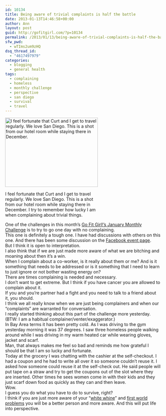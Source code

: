 ```yaml
---
id: 10134
title: Being aware of trivial complaints is half the battle
date: 2013-01-13T14:46:58+00:00
author: Ann
layout: post
guid: http://gofitgirl.com/?p=10134
permalink: /2013/01/13/being-aware-of-trivial-complaints-is-half-the-battle/
sfw_pwd:
  - wTIms2um9zHQ
dsq_thread_id:
  - "4617497979"
categories:
  - blogging
  - general health
tags:
  - complaining
  - homeless
  - monthly challenge
  - perspective
  - san diego
  - survival
  - travel
---
```

<div id="attachment_10137" style="width: 310px" class="wp-caption alignleft">
  <a href="http://gofitgirl.com/?attachment_id=10137" rel="attachment wp-att-10137"><img class="size-medium wp-image-10137" alt="I feel fortunate that Curt and I get to travel regularly. We love San Diego. This is a shot from our hotel room while staying there in December." src="http://gofitgirl.com/wp-content/uploads/2013/01/san-diego-300x224.jpg" width="300" height="224" /></a>
  
  <p class="wp-caption-text">
    I feel fortunate that Curt and I get to travel regularly. We love San Diego. This is a shot from our hotel room while staying there in December. I try to remember how lucky I am when complaining about trivial things. 
  </p>
</div>

  
One of the challenges in this month&#8217;s [Go Fit Girl!&#8217;s January Monthly Challenge](http://gofitgirl.com/?p=10083) is to try to go one day with no complaining.  
This one is definitely a tough one. I have had discussions with others on this one. And there has been some discussion on the [Facebook event page](https://www.facebook.com/events/226207667513965/).  
But I think it is open to interpretation.  
I also think that if we are just made more aware of what we are bitching and moaning about then it&#8217;s a win.  
When I complain about a co-worker, is it really about them or me? And is it something that needs to be addressed or is it something that I need to learn to just ignore or not bother wasting energy on?  
There are times complaining is needed and necessary.  
I don&#8217;t want to get extreme. But I think if you have cancer you are allowed to complain about it.  
If you and you&#8217;re partner had a fight and you need to talk to a friend about it, you should.  
I think we all really know when we are just being complainers and when our &#8220;complaints&#8221; are warranted for conversation.  
I really started thinking about this part of the challenge more yesterday. (BTW: I am a habitual complainer/venter/exaggerator.)  
In Bay Area terms it has been pretty cold. As I was driving to the gym yesterday morning it was 37 degrees. I saw three homeless people walking around while I was driving in my warm heated car while wearing gloves, jacket and scarf.  
Man, that always makes me feel so bad and reminds me how grateful I should be that I am so lucky and fortunate.  
Today at the grocery I was chatting with the cashier at the self-checkout. I had a coupon and he had to write all over it so someone couldn&#8217;t reuse it. I asked how someone could reuse it at the self-check out. He said people will put tape on a straw and try to get the coupons out of the slot where they are inserted. Other times he sees women come in with their kids and they just scarf down food as quickly as they can and then leave.  
Wow.  
I guess you do what you have to do to survive, right?  
I think if you are just more aware of your &#8220;[white whine](http://whitewhine.com)&#8221; and [first world problems](http://first-world-problems.com) you will be a better person and more aware. And this will put life into perspective.